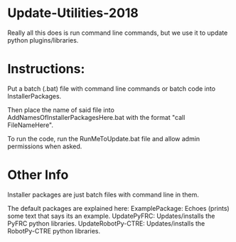 # Update-Utilities-2018
Really all this does is run command line commands, but we use it to update python plugins/libraries.

# Instructions:
Put a batch (.bat) file with command line commands or batch code into InstallerPackages.

Then place the name of said file into AddNamesOfInstallerPackagesHere.bat with the format "call FileNameHere".

To run the code, run the RunMeToUpdate.bat file and allow admin permissions when asked.

# Other Info
Installer packages are just batch files with command line in them.

The default packages are explained here:
  ExamplePackage: Echoes (prints) some text that says its an example.
  UpdatePyFRC: Updates/installs the PyFRC python libraries.
  UpdateRobotPy-CTRE: Updates/installs the RobotPy-CTRE python libraries.
